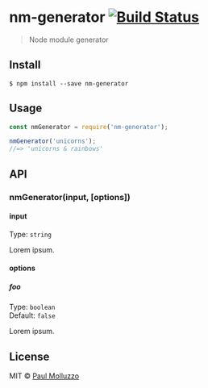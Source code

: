 # nm-generator [![Build Status](https://travis-ci.org/paulmolluzzo/nm-generator.svg?branch=master)](https://travis-ci.org/paulmolluzzo/nm-generator)

> Node module generator


## Install

```
$ npm install --save nm-generator
```


## Usage

```js
const nmGenerator = require('nm-generator');

nmGenerator('unicorns');
//=> 'unicorns & rainbows'
```


## API

### nmGenerator(input, [options])

#### input

Type: `string`

Lorem ipsum.

#### options

##### foo

Type: `boolean`<br>
Default: `false`

Lorem ipsum.


## License

MIT © [Paul Molluzzo](https://paul.molluzzo.com)

